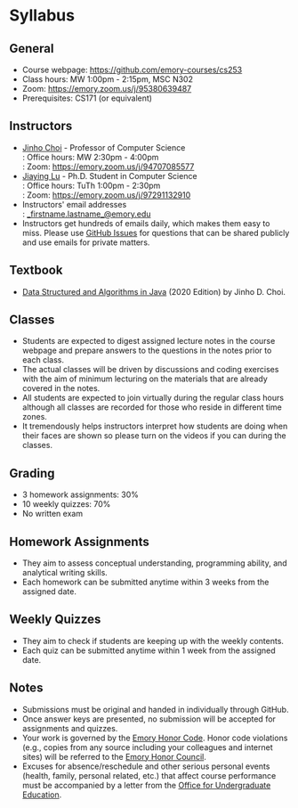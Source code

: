 # Syllabus

## General

* Course webpage: https://github.com/emory-courses/cs253
* Class hours: MW 1:00pm - 2:15pm, MSC N302
* Zoom: https://emory.zoom.us/j/95380639487 
* Prerequisites: CS171 (or equivalent)


## Instructors

* [Jinho Choi](http://cs.emory.edu/~choi) - Professor of Computer Science<br>
  : Office hours: MW 2:30pm - 4:00pm<br>
  : Zoom: https://emory.zoom.us/j/94707085577
* [Jiaying Lu](https://lujiaying.github.io) - Ph.D. Student in Computer Science<br>
  : Office hours: TuTh 1:00pm - 2:30pm<br>
  : Zoom: https://emory.zoom.us/j/97291132910
* Instructors' email addresses<br>
  : _firstname.lastname_@emory.edu
* Instructors get hundreds of emails daily, which makes them easy to miss. Please use [GitHub Issues](https://github.com/emory-courses/cs253/issues) for questions that can be shared publicly and use emails for private matters.


## Textbook

* [Data Structured and Algorithms in Java](https://emory.gitbook.io/dsa-java/) (2020 Edition) by Jinho D. Choi.


## Classes

* Students are expected to digest assigned lecture notes in the course webpage and prepare answers to the questions in the notes prior to each class.
* The actual classes will be driven by discussions and coding exercises with the aim of minimum lecturing on the materials that are already covered in the notes.
* All students are expected to join virtually during the regular class hours although all classes are recorded for those who reside in different time zones.
* It tremendously helps instructors interpret how students are doing when their faces are shown so please turn on the videos if you can during the classes.



## Grading

* 3 homework assignments: 30%
* 10 weekly quizzes: 70%
* No written exam


## Homework Assignments

* They aim to assess conceptual understanding, programming ability, and analytical writing skills.
* Each homework can be submitted anytime within 3 weeks from the assigned date.


## Weekly Quizzes

* They aim to check if students are keeping up with the weekly contents.
* Each quiz can be submitted anytime within 1 week from the assigned date.


## Notes

* Submissions must be original and handed in individually through GitHub.
* Once answer keys are presented, no submission will be accepted for assignments and quizzes.
* Your work is governed by the [Emory Honor Code](http://catalog.college.emory.edu/academic/policies-regulations/honor-code.html). Honor code violations (e.g., copies from any source including your colleagues and internet sites) will be referred to the [Emory Honor Council](http://college.emory.edu/oue/current-students/honor-council.html).
* Excuses for absence/reschedule and other serious personal events (health, family, personal related, etc.) that affect course performance must be accompanied by a letter from the [Office for Undergraduate Education](http://college.emory.edu/oue/current-students/advising.html).
